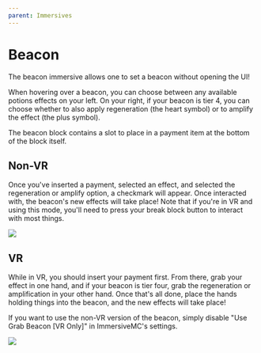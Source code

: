 ```yaml
---
parent: Immersives
---
```


# Beacon

The beacon immersive allows one to set a beacon without opening the UI!

When hovering over a beacon, you can choose between any available potions effects on your left. On your right, if your beacon is tier 4, you can choose whether to also apply regeneration (the heart symbol) or to amplify the effect (the plus symbol).

The beacon block contains a slot to place in a payment item at the bottom of the block itself.

## Non-VR

Once you've inserted a payment, selected an effect, and selected the regeneration or amplify option, a checkmark will appear. Once interacted with, the beacon's new effects will take place! Note that if you're in VR and using this mode, you'll need to press your break block button to interact with most things.

![](/gif/beacon_nonvr.gif)

## VR

While in VR, you should insert your payment first. From there, grab your effect in one hand, and if your beacon is tier four, grab the regeneration or amplification in your other hand. Once that's all done, place the hands holding things into the beacon, and the new effects will take place!

If you want to use the non-VR version of the beacon, simply disable "Use Grab Beacon [VR Only]" in ImmersiveMC's settings.

![](/gif/beacon_vr.gif)
